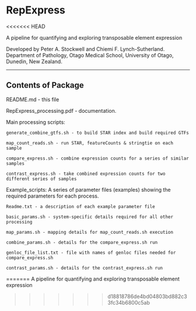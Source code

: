# RepExpress
<<<<<<< HEAD

A pipeline for quantifying and exploring transposable element expression

Developed by Peter A. Stockwell and Chiemi F. Lynch-Sutherland.
Department of Pathology, Otago Medical School, University of Otago,
Dunedin, New Zealand.

----------------------------------------------------------------------

## Contents of Package

README.md - this file

RepExpress_processing.pdf - documentation.

Main processing scripts:

    generate_combine_gtfs.sh - to build STAR index and build required GTFs

    map_count_reads.sh - run STAR, featureCounts & stringtie on each sample

    compare_express.sh - combine expression counts for a series of similar samples

    contrast_express.sh - take combined expression counts for two different series of samples

Example_scripts:  A series of parameter files (examples) showing the required parameters for each process.

    Readme.txt - a description of each example parameter file

    basic_params.sh - system-specific details required for all other processing

    map_params.sh - mapping details for map_count_reads.sh execution

    combine_params.sh - details for the compare_express.sh run

    genloc_file_list.txt - file with names of genloc files needed for compare_express.sh

    contrast_params.sh - details for the contrast_express.sh run
=======
A pipeline for quantifying and exploring transposable element expression
>>>>>>> d18818786de4bd04803bd882c33fc34b6800c5ab
